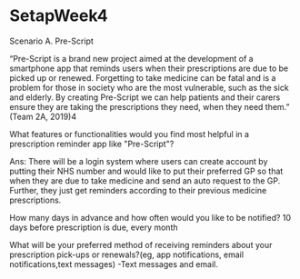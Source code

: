 # SetapWeek4

Scenario A. Pre-Script

“Pre-Script is a brand new project aimed at the development of a smartphone app that reminds users when their prescriptions are due to be picked up or renewed. Forgetting to take medicine can be fatal and is a problem for those in society who are the most vulnerable, such as the sick and elderly. By creating Pre-Script we can help patients and their carers ensure they are taking the prescriptions they need, when they need them.” (Team 2A, 2019)4

What features or functionalities would you find most helpful in a prescription reminder app like "Pre-Script"?

Ans: There will be a login system where users can create account by putting their NHS number and would like to put their preferred GP so that when they are due to take medicine and send an auto request to the GP. Further, they just get reminders according to their previous medicine prescriptions. 


How many days in advance and how often would you like to be notified?
10 days before prescription is due, every month

What will be your preferred method of receiving reminders about your prescription pick-ups or renewals?(eg, app notifications, email notifications,text messages)
-Text messages and email.
